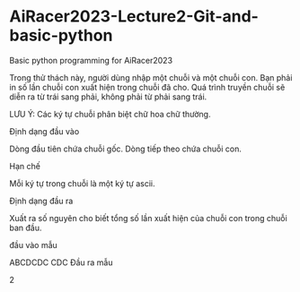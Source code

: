 # AiRacer2023-Lecture2-Git-and-basic-python
Basic python programming for AiRacer2023

Trong thử thách này, người dùng nhập một chuỗi và một chuỗi con. Bạn phải in số lần chuỗi con xuất hiện trong chuỗi đã cho. Quá trình truyền chuỗi sẽ diễn ra từ trái sang phải, không phải từ phải sang trái.

LƯU Ý: Các ký tự chuỗi phân biệt chữ hoa chữ thường.

Định dạng đầu vào

Dòng đầu tiên chứa chuỗi gốc. Dòng tiếp theo chứa chuỗi con.

Hạn chế


Mỗi ký tự trong chuỗi là một ký tự ascii.

Định dạng đầu ra

Xuất ra số nguyên cho biết tổng số lần xuất hiện của chuỗi con trong chuỗi ban đầu.

đầu vào mẫu

ABCDCDC
CDC
Đầu ra mẫu

2
